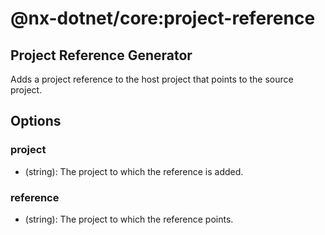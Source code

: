 # @nx-dotnet/core:project-reference

## Project Reference Generator

Adds a project reference to the host project that points to the source project.

## Options

### <span className="required">project</span>

- (string): The project to which the reference is added.

### <span className="required">reference</span>

- (string): The project to which the reference points.
